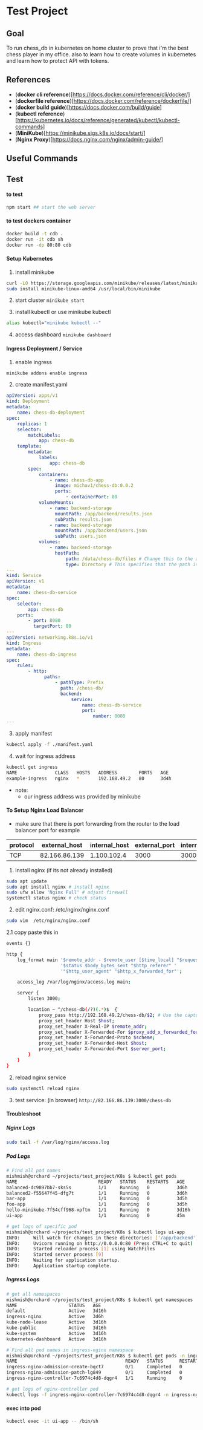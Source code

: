 # Test Project

## Goal
To run chess_db in kubernetes on home cluster to prove that i'm the best chess player in my office.
also to learn how to create volumes in kubernetes and learn how to protect API with tokens.

## References
- (**docker cli reference**)[https://docs.docker.com/reference/cli/docker/]
- (**dockerfile reference**)[https://docs.docker.com/reference/dockerfile/]
- (**docker build guide**)[https://docs.docker.com/build/guide]
- (**kubectl reference**)[https://kubernetes.io/docs/reference/generated/kubectl/kubectl-commands]
- (**MiniKube**)[https://minikube.sigs.k8s.io/docs/start/]
- (**Nginx Proxy**)[https://docs.nginx.com/nginx/admin-guide/]
## Useful Commands

## Test

#### to test 
```bash
npm start ## start the web server

```

#### to test dockers container
```bash
docker build -t cdb .
docker run -it cdb sh
docker run -dp 80:80 cdb
```

#### Setup Kubernetes
1. install minikube
```bash
curl -LO https://storage.googleapis.com/minikube/releases/latest/minikube-linux-amd64
sudo install minikube-linux-amd64 /usr/local/bin/minikube
```
2. start cluster
`minikube start`

3. install kubectl or use minikube kubectl 
```bash
alias kubectl="minikube kubectl --"
```

4. access dashboard
`minikube dashboard`

#### Ingress Deployment / Service
1. enable ingress
```bash
minikube addons enable ingress
```

2. create manifest.yaml
```yaml
apiVersion: apps/v1
kind: Deployment
metadata:
    name: chess-db-deployment
spec:
    replicas: 1
    selector:
        matchLabels:
            app: chess-db
    template:
        metadata:
            labels:
                app: chess-db
        spec:
            containers:
                - name: chess-db-app
                  image: michav1/chess-db:0.0.2
                  ports:
                      - containerPort: 80
            volumeMounts:
                - name: backend-storage
                  mountPath: /app/backend/results.json
                  subPath: results.json
                - name: backend-storage
                  mountPath: /app/backend/users.json
                  subPath: users.json
            volumes:
                - name: backend-storage
                  hostPath:
                      path: /data/chess-db/files # Change this to the absolute path where your files are stored on the host
                      type: Directory # This specifies that the path is a directory
---
kind: Service
apiVersion: v1
metadata:
    name: chess-db-service
spec:
    selector:
        app: chess-db
    ports:
        - port: 8080
          targetPort: 80
---
apiVersion: networking.k8s.io/v1
kind: Ingress
metadata:
    name: chess-db-ingress
spec:
    rules:
        - http:
              paths:
                  - pathType: Prefix
                    path: /chess-db/
                    backend:
                        service:
                            name: chess-db-service
                            port:
                                number: 8080
---
```

3. apply manifest
```bash
kubectl apply -f ./manifest.yaml
```

4. wait for ingress address
```bash
kubectl get ingress
NAME              CLASS   HOSTS   ADDRESS        PORTS   AGE
example-ingress   nginx   *       192.168.49.2   80      3d4h
```
- note:
    - our ingress address was provided by minikube

#### To Setup Nginx Load Balancer

- make sure that there is port forwarding from the router to the load balancer port for example

|protocol|external_host |internal_host|external_port|internal_port|Internal_Interface|
|--------|--------------|-------------|-------------|-------------|------------------|
|    TCP | 82.166.86.139| 1.100.102.4 | 3000        | 3000        | IP_BR_LAN        |

1. install nginx (if its not already installed)
```bash
sudo apt update
sudo apt install nginx # install nginx
sudo ufw allow 'Nginx Full' # adjust firewall
systemctl status nginx # check status
```

2. edit nginx.conf: /etc/nginx/nginx.conf

```bash
sudo vim  /etc/nginx/nginx.conf
```
2.1 copy paste this in

```bash
events {}

http {
    log_format main '$remote_addr - $remote_user [$time_local] "$request" '
                    '$status $body_bytes_sent "$http_referer" '
                    '"$http_user_agent" "$http_x_forwarded_for"';

    access_log /var/log/nginx/access.log main;

    server {
        listen 3000;

        location ~ ^/chess-db(/?)(.*)$  {
            proxy_pass http://192.168.49.2/chess-db/$2; # Use the captured path without leading double slash
            proxy_set_header Host $host;
            proxy_set_header X-Real-IP $remote_addr;
            proxy_set_header X-Forwarded-For $proxy_add_x_forwarded_for;
            proxy_set_header X-Forwarded-Proto $scheme;
            proxy_set_header X-Forwarded-Host $host;
            proxy_set_header X-Forwarded-Port $server_port;
        }
    }
}
```

2. reload nginx service
```bash
sudo systemctl reload nginx
```

3. test service: (in browser)
`http://82.166.86.139:3000/chess-db`


#### Troubleshoot
##### Nginx Logs
```bash
sudo tail -f /var/log/nginx/access.log
```

##### Pod Logs
```bash
# Find all pod names
mishmish@orchard ~/projects/test_project/K8s $ kubectl get pods
NAME                              READY   STATUS    RESTARTS   AGE
balanced-dc9897bb7-sks5s          1/1     Running   0          3d6h
balanced2-f55647f45-dfg7t         1/1     Running   0          3d6h
bar-app                           1/1     Running   0          3d5h
foo-app                           1/1     Running   0          3d5h
hello-minikube-7f54cff968-xpftm   1/1     Running   0          3d16h
ui-app                            1/1     Running   0          45m

# get logs of specific pod
mishmish@orchard ~/projects/test_project/K8s $ kubectl logs ui-app
INFO:     Will watch for changes in these directories: ['/app/backend']
INFO:     Uvicorn running on http://0.0.0.0:80 (Press CTRL+C to quit)
INFO:     Started reloader process [1] using WatchFiles
INFO:     Started server process [9]
INFO:     Waiting for application startup.
INFO:     Application startup complete.
```

##### Ingress Logs
```bash
# get all namespaces
mishmish@orchard ~/projects/test_project/K8s $ kubectl get namespaces
NAME                   STATUS   AGE
default                Active   3d16h
ingress-nginx          Active   3d6h
kube-node-lease        Active   3d16h
kube-public            Active   3d16h
kube-system            Active   3d16h
kubernetes-dashboard   Active   3d16h

# Find all pod names in ingress-nginx namespace
mishmish@orchard ~/projects/test_project/K8s $ kubectl get pods -n ingress-nginx 
NAME                                        READY   STATUS      RESTARTS   AGE
ingress-nginx-admission-create-bqct7        0/1     Completed   0          3d6h
ingress-nginx-admission-patch-lg849         0/1     Completed   0          3d6h
ingress-nginx-controller-7c6974c4d8-dqgr4   1/1     Running     0          3d6h

# get logs of nginx-controller pod
kubectl logs -f ingress-nginx-controller-7c6974c4d8-dqgr4 -n ingress-nginx 
```
#### exec into pod
```bash
kubectl exec -it ui-app -- /bin/sh
```
